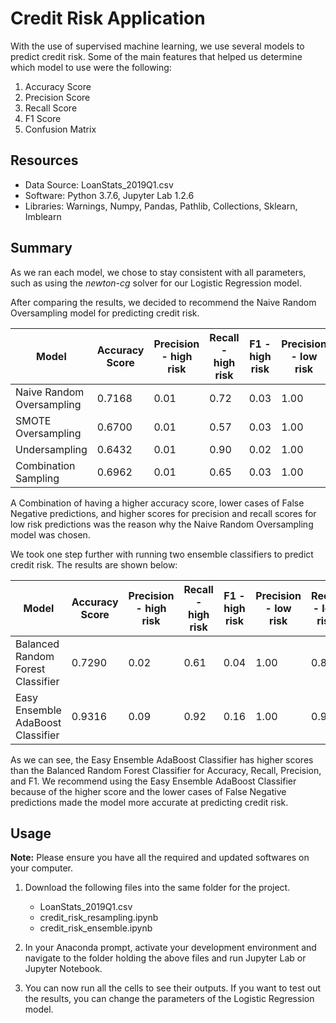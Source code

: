 # Credit Risk Application

With the use of supervised machine learning, we use several models to predict credit risk. Some of the main features that helped us determine which model to use were the following:

  1. Accuracy Score
  2. Precision Score
  3. Recall Score
  4. F1 Score
  5. Confusion Matrix
  
## Resources

  - Data Source: LoanStats_2019Q1.csv
  - Software: Python 3.7.6, Jupyter Lab 1.2.6
  - Libraries: Warnings, Numpy, Pandas, Pathlib, Collections, Sklearn, Imblearn
  
## Summary

As we ran each model, we chose to stay consistent with all parameters, such as using the *newton-cg* solver for our Logistic Regression model. 

After comparing the results, we decided to recommend the Naive Random Oversampling model for predicting credit risk.

|Model|Accuracy Score|Precision - high risk|Recall - high risk|F1 - high risk|Precision - low risk|Recall - low risk|F1 - low risk|
|-----|--------------|---------|------|--|-----|--------|-----|
|Naive Random Oversampling| 0.7168| 0.01| 0.72|0.03|1.00|0.71|0.83|
|SMOTE Oversampling|0.6700|0.01|0.57|0.03|1.00|0.77|0.87|
|Undersampling|0.6432|0.01|0.90|0.02|1.00|0.39|0.56|
|Combination Sampling|0.6962|0.01|0.65|0.03|1.00|0.74|0.85|

A Combination of having a higher accuracy score, lower cases of False Negative predictions, and higher scores for precision and recall scores for low risk predictions was the reason why the Naive Random Oversampling model was chosen. 

We took one step further with running two ensemble classifiers to predict credit risk. The results are shown below:

|Model|Accuracy Score|Precision - high risk|Recall - high risk|F1 - high risk|Precision - low risk|Recall - low risk|F1 - low risk|
|-----|--------------|---------|------|--|-----|--------|-----|
|Balanced Random Forest Classifier| 0.7290| 0.02| 0.61|0.04|1.00|0.84|0.91|
|Easy Ensemble AdaBoost Classifier|0.9316|0.09|0.92|0.16|1.00|0.94|0.97|

As we can see, the Easy Ensemble AdaBoost Classifier has higher scores than the Balanced Random Forest Classifier for Accuracy, Recall, Precision, and F1. We recommend using the Easy Ensemble AdaBoost Classifier because of the higher score and the lower cases of False Negative predictions made the model more accurate at predicting credit risk.

## Usage

**Note:** Please ensure you have all the required and updated softwares on your computer.

  1. Download the following files into the same folder for the project.
  
      - LoanStats_2019Q1.csv
      - credit_risk_resampling.ipynb
      - credit_risk_ensemble.ipynb

  2. In your Anaconda prompt, activate your development environment and navigate to the folder holding the above files and run Jupyter Lab or Jupyter Notebook.

  3. You can now run all the cells to see their outputs. If you want to test out the results, you can change the parameters of the Logistic Regression model.
